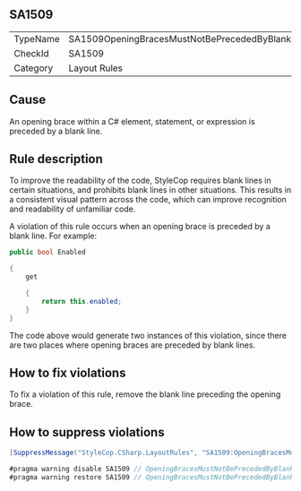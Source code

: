 ﻿## SA1509

<table>
<tr>
  <td>TypeName</td>
  <td>SA1509OpeningBracesMustNotBePrecededByBlankLine</td>
</tr>
<tr>
  <td>CheckId</td>
  <td>SA1509</td>
</tr>
<tr>
  <td>Category</td>
  <td>Layout Rules</td>
</tr>
</table>

## Cause

An opening brace within a C# element, statement, or expression is preceded by a blank line.

## Rule description

To improve the readability of the code, StyleCop requires blank lines in certain situations, and prohibits blank lines in other situations. This results in a consistent visual pattern across the code, which can improve recognition and readability of unfamiliar code.

A violation of this rule occurs when an opening brace is preceded by a blank line. For example:

```csharp
public bool Enabled

{
    get 

    { 
        return this.enabled; 
    }
}
```

The code above would generate two instances of this violation, since there are two places where opening braces are preceded by blank lines.

## How to fix violations

To fix a violation of this rule, remove the blank line preceding the opening brace.

## How to suppress violations

```csharp
[SuppressMessage("StyleCop.CSharp.LayoutRules", "SA1509:OpeningBracesMustNotBePrecededByBlankLine", Justification = "Reviewed.")]
```

```csharp
#pragma warning disable SA1509 // OpeningBracesMustNotBePrecededByBlankLine
#pragma warning restore SA1509 // OpeningBracesMustNotBePrecededByBlankLine
```

